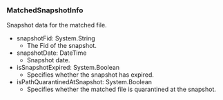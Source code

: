 ### MatchedSnapshotInfo
Snapshot data for the matched file.

- snapshotFid: System.String
  - The Fid of the snapshot.
- snapshotDate: DateTime
  - Snapshot date.
- isSnapshotExpired: System.Boolean
  - Specifies whether the snapshot has expired.
- isPathQuarantinedAtSnapshot: System.Boolean
  - Specifies whether the matched file is quarantined at the snapshot.
